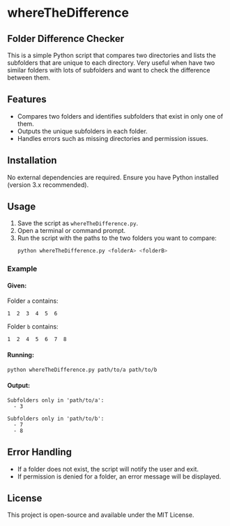 # whereTheDifference

## Folder Difference Checker

This is a simple Python script that compares two directories and lists the subfolders that are unique to each directory.
Very useful when have two similar folders with lots of subfolders and want to check the difference between them.

## Features
- Compares two folders and identifies subfolders that exist in only one of them.
- Outputs the unique subfolders in each folder.
- Handles errors such as missing directories and permission issues.

## Installation
No external dependencies are required. Ensure you have Python installed (version 3.x recommended).

## Usage
1. Save the script as `whereTheDifference.py`.
2. Open a terminal or command prompt.
3. Run the script with the paths to the two folders you want to compare:
   ```sh
   python whereTheDifference.py <folderA> <folderB>
   ```

### Example
#### Given:
Folder `a` contains:
```
1  2  3  4  5  6
```
Folder `b` contains:
```
1  2  4  5  6  7  8
```
#### Running:
```sh
python whereTheDifference.py path/to/a path/to/b
```
#### Output:
```
Subfolders only in 'path/to/a':
  - 3

Subfolders only in 'path/to/b':
  - 7
  - 8
```

## Error Handling
- If a folder does not exist, the script will notify the user and exit.
- If permission is denied for a folder, an error message will be displayed.

## License
This project is open-source and available under the MIT License.

